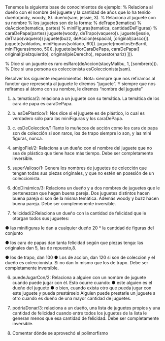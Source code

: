 Tenemos la siguiente base de conocimientos de ejemplo:
% Relaciona al dueño con el nombre del juguete
y la cantidad de años que lo ha tenido
dueño(andy, woody, 8).
dueño(sam, jessie, 3).
% Relaciona al juguete con su nombre
% los juguetes son de la forma:
% deTrapo(tematica)
% deAccion(tematica, partes)
% miniFiguras(tematica, cantidadDeFiguras)
% caraDePapa(partes)
juguete(woody, deTrapo(vaquero)).
juguete(jessie, deTrapo(vaquero))
juguete(buzz, deAccion(espacial, [original(casco)]).
juguete(soldados, miniFiguras(soldado, 60)).
juguete(monitosEnBarril, miniFiguras(mono, 50)).
juguete(señorCaraDePapa,
caraDePapa([ original(pieIzquierdo),
original(pieDerecho),
repuesto(nariz) ])).

% Dice si un juguete es raro
esRaro(deAccion(stacyMalibu, 1, [sombrero])).
% Dice si una persona es coleccionista
esColeccionista(sam).

Resolver los siguiente requerimientos:
Nota: siempre que nos refiramos al functor que representa al juguete le diremos “juguete”. Y siempre que nos refiramos al átomo con su nombre, le diremos “nombre del juguete”

1. a. tematica/2: relaciona a un juguete con su temática. La temática de los cara de papa es caraDePapa.

1. b. esDePlastico/1: Nos dice si el juguete es de plástico, lo cual es verdadero sólo para las miniFiguras y los caraDePapa.

1. c. esDeColeccion/1:Tanto lo muñecos de acción como los cara de papa son de colección si son raros, los de trapo siempre lo son, y las mini figuras, nunca.


2. amigoFiel/2: Relaciona a un dueño con el nombre del juguete que no sea de plástico que tiene hace más tiempo. Debe ser completamente inversible.

3. superValioso/1: Genera los nombres de juguetes de colección que tengan todas sus piezas originales, y que no estén en posesión de un coleccionista.

4. dúoDinámico/3: Relaciona un dueño y a dos nombres de juguetes que le pertenezcan que hagan buena pareja. Dos juguetes distintos hacen buena pareja si son de la misma temática. Además woody y buzz hacen buena pareja. Debe ser complemenente inversible.

5. felicidad/2:Relaciona un dueño con la cantidad de felicidad que le otorgan todos sus juguetes:

● las minifiguras le dan a cualquier dueño 20 * la cantidad de figuras del conjunto

● los cara de papas dan tanta felicidad según que piezas tenga: las originales dan 5, las de repuesto,8.

● los de trapo, dan 100 
● Los de accion, dan 120 si son de coleccion y el dueño es coleccionista. Si no dan lo mismo que los de trapo.
Debe ser completamente inversible.


6. puedeJugarCon/2: Relaciona a alguien con un nombre de juguete cuando puede jugar con él. Esto ocurre cuando:
● este alguien es el dueño del juguete
● o bien, cuando exista otro que pueda jugar con este juguete y pueda prestárselo
Alguien puede prestarle un juguete a otro cuando es dueño de una mayor cantidad de juguetes.

7. podriaDonar/3: relaciona a un dueño, una lista de
juguetes propios y una cantidad de felicidad cuando entre
todos los juguetes de la lista le generan menos que esa
cantidad de felicidad. Debe ser completamente inversible.

8. Comentar dónde se aprovechó el polimorfismo










